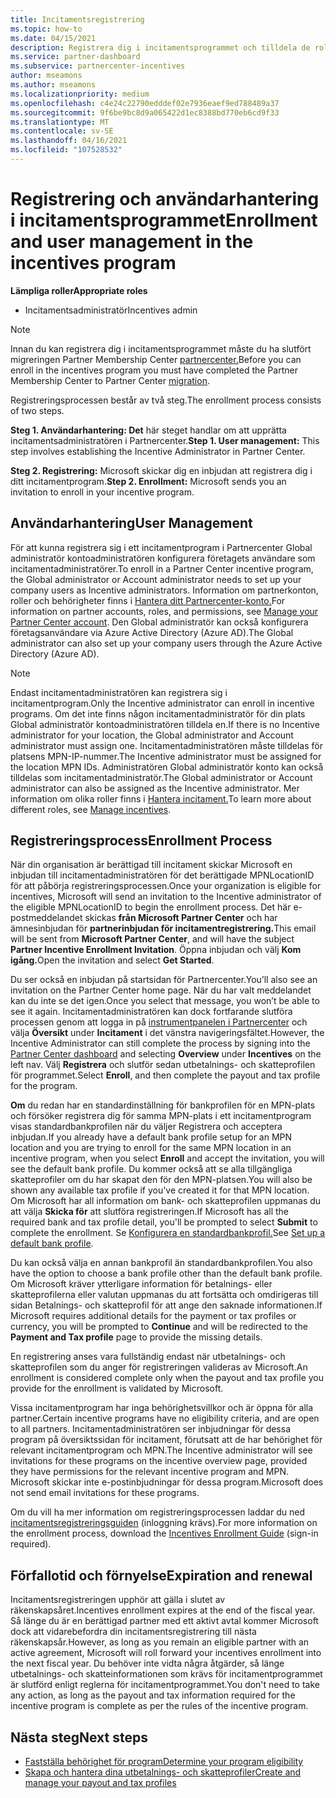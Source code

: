 ```yaml
---
title: Incitamentsregistrering
ms.topic: how-to
ms.date: 04/15/2021
description: Registrera dig i incitamentsprogrammet och tilldela de roller som krävs för användarhantering. I den här artikeln beskrivs registreringsprocessen.
ms.service: partner-dashboard
ms.subservice: partnercenter-incentives
author: mseamons
ms.author: mseamons
ms.localizationpriority: medium
ms.openlocfilehash: c4e24c22790edddef02e7936eaef9ed788489a37
ms.sourcegitcommit: 9f6be9bc8d9a065422d1ec8388bd770eb6cd9f33
ms.translationtype: MT
ms.contentlocale: sv-SE
ms.lasthandoff: 04/16/2021
ms.locfileid: "107528532"
---
```

# <a name="enrollment-and-user-management-in-the-incentives-program"></a><span data-ttu-id="a4fdd-104">Registrering och användarhantering i incitamentsprogrammet</span><span class="sxs-lookup"><span data-stu-id="a4fdd-104">Enrollment and user management in the incentives program</span></span>

<span data-ttu-id="a4fdd-105">**Lämpliga roller**</span><span class="sxs-lookup"><span data-stu-id="a4fdd-105">**Appropriate roles**</span></span>

- <span data-ttu-id="a4fdd-106">Incitamentsadministratör</span><span class="sxs-lookup"><span data-stu-id="a4fdd-106">Incentives admin</span></span>

>[!NOTE]
><span data-ttu-id="a4fdd-107">Innan du kan registrera dig i incitamentsprogrammet måste du ha slutfört migreringen Partner Membership Center [partnercenter.](prepare-pmc-pc-migration.md)</span><span class="sxs-lookup"><span data-stu-id="a4fdd-107">Before you can enroll in the incentives program you must have completed the Partner Membership Center to Partner Center [migration](prepare-pmc-pc-migration.md).</span></span>

<span data-ttu-id="a4fdd-108">Registreringsprocessen består av två steg.</span><span class="sxs-lookup"><span data-stu-id="a4fdd-108">The enrollment process consists of two steps.</span></span>

<span data-ttu-id="a4fdd-109">**Steg 1. Användarhantering: Det** här steget handlar om att upprätta incitamentsadministratören i Partnercenter.</span><span class="sxs-lookup"><span data-stu-id="a4fdd-109">**Step 1. User management:** This step involves establishing the Incentive Administrator in Partner Center.</span></span>

<span data-ttu-id="a4fdd-110">**Steg 2. Registrering:** Microsoft skickar dig en inbjudan att registrera dig i ditt incitamentprogram.</span><span class="sxs-lookup"><span data-stu-id="a4fdd-110">**Step 2. Enrollment:** Microsoft sends you an invitation to enroll in your incentive program.</span></span>

## <a name="user-management"></a><span data-ttu-id="a4fdd-111">Användarhantering</span><span class="sxs-lookup"><span data-stu-id="a4fdd-111">User Management</span></span>

<span data-ttu-id="a4fdd-112">För att kunna registrera sig i ett incitamentprogram i Partnercenter Global administratör kontoadministratören konfigurera företagets användare som incitamentadministratörer.</span><span class="sxs-lookup"><span data-stu-id="a4fdd-112">To enroll in a Partner Center incentive program, the Global administrator or Account administrator needs to set up your company users as Incentive administrators.</span></span> <span data-ttu-id="a4fdd-113">Information om partnerkonton, roller och behörigheter finns i [Hantera ditt Partnercenter-konto.](partner-center-account-setup.md)</span><span class="sxs-lookup"><span data-stu-id="a4fdd-113">For information on partner accounts, roles, and permissions, see [Manage your Partner Center account](partner-center-account-setup.md).</span></span> <span data-ttu-id="a4fdd-114">Den Global administratör kan också konfigurera företagsanvändare via Azure Active Directory (Azure AD).</span><span class="sxs-lookup"><span data-stu-id="a4fdd-114">The Global administrator can also set up your company users through the Azure Active Directory (Azure AD).</span></span>

>[!NOTE]
><span data-ttu-id="a4fdd-115">Endast incitamentadministratören kan registrera sig i incitamentprogram.</span><span class="sxs-lookup"><span data-stu-id="a4fdd-115">Only the Incentive administrator can enroll in incentive programs.</span></span> <span data-ttu-id="a4fdd-116">Om det inte finns någon incitamentadministratör för din plats Global administratör kontoadministratören tilldela en.</span><span class="sxs-lookup"><span data-stu-id="a4fdd-116">If there is no Incentive administrator for your location, the Global administrator and Account administrator must assign one.</span></span> <span data-ttu-id="a4fdd-117">Incitamentadministratören måste tilldelas för platsens MPN-IP-nummer.</span><span class="sxs-lookup"><span data-stu-id="a4fdd-117">The Incentive administrator must be assigned for the location MPN IDs.</span></span> <span data-ttu-id="a4fdd-118">Administratören Global administratör konto kan också tilldelas som incitamentadministratör.</span><span class="sxs-lookup"><span data-stu-id="a4fdd-118">The Global administrator or Account administrator can also be assigned as the Incentive administrator.</span></span> <span data-ttu-id="a4fdd-119">Mer information om olika roller finns i [Hantera incitament.](permissions-overview.md#manage-incentives)</span><span class="sxs-lookup"><span data-stu-id="a4fdd-119">To learn more about different roles, see [Manage incentives](permissions-overview.md#manage-incentives).</span></span>

## <a name="enrollment-process"></a><span data-ttu-id="a4fdd-120">Registreringsprocess</span><span class="sxs-lookup"><span data-stu-id="a4fdd-120">Enrollment Process</span></span>

<span data-ttu-id="a4fdd-121">När din organisation är berättigad till incitament skickar Microsoft en inbjudan till incitamentadministratören för det berättigade MPNLocationID för att påbörja registreringsprocessen.</span><span class="sxs-lookup"><span data-stu-id="a4fdd-121">Once your organization is eligible for incentives, Microsoft will send an invitation to the Incentive administrator of the eligible MPNLocationID to begin the enrollment process.</span></span> <span data-ttu-id="a4fdd-122">Det här e-postmeddelandet skickas **från Microsoft Partner Center** och har ämnesinbjudan för **partnerinbjudan för incitamentregistrering.**</span><span class="sxs-lookup"><span data-stu-id="a4fdd-122">This email will be sent from **Microsoft Partner Center**, and will have the subject **Partner Incentive Enrollment Invitation**.</span></span> <span data-ttu-id="a4fdd-123">Öppna inbjudan och välj **Kom igång.**</span><span class="sxs-lookup"><span data-stu-id="a4fdd-123">Open the invitation and select **Get Started**.</span></span>

<span data-ttu-id="a4fdd-124">Du ser också en inbjudan på startsidan för Partnercenter.</span><span class="sxs-lookup"><span data-stu-id="a4fdd-124">You’ll also see an invitation on the Partner Center home page.</span></span> <span data-ttu-id="a4fdd-125">När du har valt meddelandet kan du inte se det igen.</span><span class="sxs-lookup"><span data-stu-id="a4fdd-125">Once you select that message, you won’t be able to see it again.</span></span> <span data-ttu-id="a4fdd-126">Incitamentadministratören kan dock fortfarande slutföra processen genom att logga in på [instrumentpanelen i Partnercenter](https://partner.microsoft.com/dashboard/) och välja **Översikt** under **Incitament** i det vänstra navigeringsfältet.</span><span class="sxs-lookup"><span data-stu-id="a4fdd-126">However, the Incentive Administrator can still complete the process by signing into the [Partner Center dashboard](https://partner.microsoft.com/dashboard/) and selecting **Overview** under **Incentives** on the left nav.</span></span> <span data-ttu-id="a4fdd-127">Välj **Registrera** och slutför sedan utbetalnings- och skatteprofilen för programmet.</span><span class="sxs-lookup"><span data-stu-id="a4fdd-127">Select **Enroll**, and then complete the payout and tax profile for the program.</span></span>

<span data-ttu-id="a4fdd-128">**Om** du redan har en standardinställning för bankprofilen för en MPN-plats och försöker registrera dig för samma MPN-plats i ett incitamentprogram visas standardbankprofilen när du väljer Registrera och acceptera inbjudan.</span><span class="sxs-lookup"><span data-stu-id="a4fdd-128">If you already have a default bank profile setup for an MPN location and you are trying to enroll for the same MPN location in an incentive program, when you select **Enroll** and accept the invitation, you will see the default bank profile.</span></span> <span data-ttu-id="a4fdd-129">Du kommer också att se alla tillgängliga skatteprofiler om du har skapat den för den MPN-platsen.</span><span class="sxs-lookup"><span data-stu-id="a4fdd-129">You will also be shown any available tax profile if you've created it for that MPN location.</span></span> <span data-ttu-id="a4fdd-130">Om Microsoft har all information om bank- och skatteprofilen uppmanas du att välja **Skicka för** att slutföra registreringen.</span><span class="sxs-lookup"><span data-stu-id="a4fdd-130">If Microsoft has all the required bank and tax profile detail, you'll be prompted to select **Submit** to complete the enrollment.</span></span> <span data-ttu-id="a4fdd-131">Se [Konfigurera en standardbankprofil.](incentives-create-and-manage-your-payout-and-tax-profiles.md#set-up-a-default-bank-profile)</span><span class="sxs-lookup"><span data-stu-id="a4fdd-131">See [Set up a default bank profile](incentives-create-and-manage-your-payout-and-tax-profiles.md#set-up-a-default-bank-profile).</span></span>

<span data-ttu-id="a4fdd-132">Du kan också välja en annan bankprofil än standardbankprofilen.</span><span class="sxs-lookup"><span data-stu-id="a4fdd-132">You also have the option to choose a bank profile other than the default bank profile.</span></span> <span data-ttu-id="a4fdd-133">Om Microsoft kräver ytterligare information för betalnings- eller skatteprofilerna  eller valutan uppmanas  du att fortsätta och omdirigeras till sidan Betalnings- och skatteprofil för att ange den saknade informationen.</span><span class="sxs-lookup"><span data-stu-id="a4fdd-133">If Microsoft requires additional details for the payment or tax profiles or currency, you will be prompted to **Continue** and will be redirected to the **Payment and Tax profile** page to provide the missing details.</span></span> 

<span data-ttu-id="a4fdd-134">En registrering anses vara fullständig endast när utbetalnings- och skatteprofilen som du anger för registreringen valideras av Microsoft.</span><span class="sxs-lookup"><span data-stu-id="a4fdd-134">An enrollment is considered complete only when the payout and tax profile you provide for the enrollment is validated by Microsoft.</span></span>

<span data-ttu-id="a4fdd-135">Vissa incitamentprogram har inga behörighetsvillkor och är öppna för alla partner.</span><span class="sxs-lookup"><span data-stu-id="a4fdd-135">Certain incentive programs have no eligibility criteria, and are open to all partners.</span></span> <span data-ttu-id="a4fdd-136">Incitamentadministratören ser inbjudningar för dessa program på översiktssidan för incitament, förutsatt att de har behörighet för relevant incitamentprogram och MPN.</span><span class="sxs-lookup"><span data-stu-id="a4fdd-136">The Incentive administrator will see invitations for these programs on the incentive overview page, provided they have permissions for the relevant incentive program and MPN.</span></span> <span data-ttu-id="a4fdd-137">Microsoft skickar inte e-postinbjudningar för dessa program.</span><span class="sxs-lookup"><span data-stu-id="a4fdd-137">Microsoft does not send email invitations for these programs.</span></span>

<span data-ttu-id="a4fdd-138">Om du vill ha mer information om registreringsprocessen laddar du ned [incitamentsregistreringsguiden](https://partner.microsoft.com/resources/detail/partner-center-incentives-enrollment-pdf) (inloggning krävs).</span><span class="sxs-lookup"><span data-stu-id="a4fdd-138">For more information on the enrollment process, download the [Incentives Enrollment Guide](https://partner.microsoft.com/resources/detail/partner-center-incentives-enrollment-pdf) (sign-in required).</span></span>

## <a name="expiration-and-renewal"></a><span data-ttu-id="a4fdd-139">Förfallotid och förnyelse</span><span class="sxs-lookup"><span data-stu-id="a4fdd-139">Expiration and renewal</span></span>

<span data-ttu-id="a4fdd-140">Incitamentsregistreringen upphör att gälla i slutet av räkenskapsåret.</span><span class="sxs-lookup"><span data-stu-id="a4fdd-140">Incentives enrollment expires at the end of the fiscal year.</span></span> <span data-ttu-id="a4fdd-141">Så länge du är en berättigad partner med ett aktivt avtal kommer Microsoft dock att vidarebefordra din incitamentsregistrering till nästa räkenskapsår.</span><span class="sxs-lookup"><span data-stu-id="a4fdd-141">However, as long as you remain an eligible partner with an active agreement, Microsoft will roll forward your incentives enrollment into the next fiscal year.</span></span> <span data-ttu-id="a4fdd-142">Du behöver inte vidta några åtgärder, så länge utbetalnings- och skatteinformationen som krävs för incitamentprogrammet är slutförd enligt reglerna för incitamentprogrammet.</span><span class="sxs-lookup"><span data-stu-id="a4fdd-142">You don't need to take any action, as long as the payout and tax information required for the incentive program is complete as per the rules of the incentive program.</span></span>

## <a name="next-steps"></a><span data-ttu-id="a4fdd-143">Nästa steg</span><span class="sxs-lookup"><span data-stu-id="a4fdd-143">Next steps</span></span>

- [<span data-ttu-id="a4fdd-144">Fastställa behörighet för program</span><span class="sxs-lookup"><span data-stu-id="a4fdd-144">Determine your program eligibility</span></span>](incentives-determined-your-program-eligibility.md)
- [<span data-ttu-id="a4fdd-145">Skapa och hantera dina utbetalnings- och skatteprofiler</span><span class="sxs-lookup"><span data-stu-id="a4fdd-145">Create and manage your payout and tax profiles</span></span>](incentives-create-and-manage-your-payout-and-tax-profiles.md)
